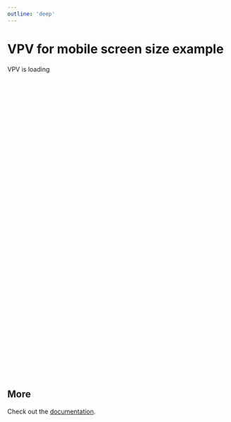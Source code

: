 ```yaml
---
outline: 'deep'
---
```


# VPV for mobile screen size example

<script setup lang="ts">
  import { ref } from 'vue'
  import { useData, defineClientComponent } from 'vitepress'
  const clientCompRef = ref()
  const VPdfViewer = defineClientComponent(
    () => {
      return import('@vue-pdf-viewer/viewer').then(({ VPdfViewer }) => VPdfViewer)
    }, [{ ref: clientCompRef }], () => console.log('DONE')
  )
  const { isDark } = useData()
</script>

<div class="pdf-viewer-wrapper">
  <p v-if="!clientCompRef">VPV is loading</p>
  <VPdfViewer
    src="https://raw.githubusercontent.com/mozilla/pdf.js/ba2edeae/web/compressed.tracemonkey-pldi-09.pdf"
    v-model:dark-mode="isDark" 
  />
</div>

<style scoped>
  .pdf-viewer-wrapper {
    width: 100%;
    height: 700px;
    margin: 20px auto;
  }
</style>

## More

Check out the [documentation](https://docs.vue-pdf-viewer.dev).
